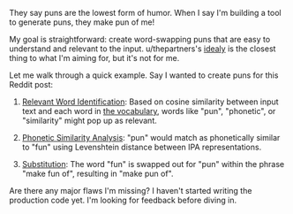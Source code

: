 They say puns are the lowest form of humor. When I say I'm building a tool to generate puns, they make pun of me!

My goal is straightforward: create word-swapping puns that are easy to understand and relevant to the input. u/thepartners's [idealy](https://idealy.app) is the closest thing to what I'm aiming for, but it's not for me.

Let me walk through a quick example. Say I wanted to create puns for this Reddit post:

1. [Relevant Word Identification](https://github.com/8ta4/pun/blob/e11d663b987880c94b3165e55d42bd1545fb178d/DONTREADME.md?plain=1#L197-L267): Based on cosine similarity between input text and each word in [the vocabulary](https://github.com/8ta4/pun/blob/e11d663b987880c94b3165e55d42bd1545fb178d/DONTREADME.md?plain=1#L45-L195), words like "pun", "phonetic", or "similarity" might pop up as relevant.

2. [Phonetic Similarity Analysis](https://github.com/8ta4/pun/blob/e11d663b987880c94b3165e55d42bd1545fb178d/DONTREADME.md?plain=1#L221-L267): "pun" would match as phonetically similar to "fun" using Levenshtein distance between IPA representations.

3. [Substitution](https://github.com/8ta4/pun/blob/e11d663b987880c94b3165e55d42bd1545fb178d/DONTREADME.md?plain=1#L269-L293): The word "fun" is swapped out for "pun" within the phrase "make fun of", resulting in "make pun of".

Are there any major flaws I'm missing? I haven't started writing the production code yet. I'm looking for feedback before diving in.
